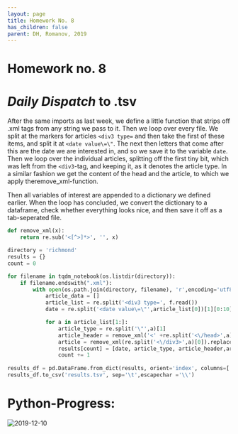 ```yaml
---
layout: page
title: Homework No. 8
has_children: false
parent: DH, Romanov, 2019
---
```



# Homework no. 8

# *Daily Dispatch* to .tsv
After the same imports as last week, we define a little function that strips off .xml tags from any string we pass to it. Then we loop over every file. We split at the markers for articles `<div3 type=` and then take the first of these items, and split it at `<date value\=\"`. The next then letters that come after this are the date we are interested in, and so we save it to the variable `date`. Then we loop over the individual articles, splitting off the first tiny bit, which was left from the `<div3`-tag, and keeping it, as it denotes the article type. In a similar fashion we get the content of the head and the article, to which we apply theremove_xml-function.

Then all variables of interest are appended to a dictionary we defined earlier. When the loop has concluded, we convert the dictionary to a dataframe, check whether everything looks nice, and then save it off as a tab-seperated file.


```python
def remove_xml(x):
    return re.sub('<[^>]*>', '', x)

directory = 'richmond'
results = {}
count = 0

for filename in tqdm_notebook(os.listdir(directory)):
    if filename.endswith(".xml"): 
        with open(os.path.join(directory, filename), 'r',encoding='utf8') as f:
            article_data = []
            article_list = re.split('<div3 type=', f.read())
            date = re.split('<date value\=\"',article_list[0])[1][0:10]

            for a in article_list[1:]:
                article_type = re.split('\"',a)[1]
                article_header = remove_xml('<' +re.split('<\/head>',a)[0]).replace('\n','%%%%%')
                article = remove_xml(re.split('<\/div3>',a)[0]).replace('\n','%%%%%')
                results[count] = [date, article_type, article_header,article]
                count += 1
                
results_df = pd.DataFrame.from_dict(results, orient='index', columns=['date', 'article_type', 'article_header','article'] )
results_df.to_csv('results.tsv', sep='\t',escapechar ='\\')

```


# Python-Progress:

![2019-12-10](2019-12-10)
